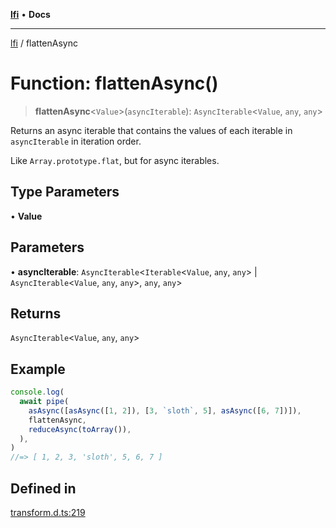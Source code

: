 [**lfi**](../readme.md) • **Docs**

---

[lfi](../globals.md) / flattenAsync

# Function: flattenAsync()

> **flattenAsync**\<`Value`\>(`asyncIterable`): `AsyncIterable`\<`Value`, `any`,
> `any`\>

Returns an async iterable that contains the values of each iterable in
`asyncIterable` in iteration order.

Like `Array.prototype.flat`, but for async iterables.

## Type Parameters

• **Value**

## Parameters

• **asyncIterable**: `AsyncIterable`\<`Iterable`\<`Value`, `any`, `any`\> \|
`AsyncIterable`\<`Value`, `any`, `any`\>, `any`, `any`\>

## Returns

`AsyncIterable`\<`Value`, `any`, `any`\>

## Example

```js
console.log(
  await pipe(
    asAsync([asAsync([1, 2]), [3, `sloth`, 5], asAsync([6, 7])]),
    flattenAsync,
    reduceAsync(toArray()),
  ),
)
//=> [ 1, 2, 3, 'sloth', 5, 6, 7 ]
```

## Defined in

[transform.d.ts:219](https://github.com/TomerAberbach/lfi/blob/c9ef1bf4d1040d7f49c52b70b358c019e55f524d/src/operations/transform.d.ts#L219)
